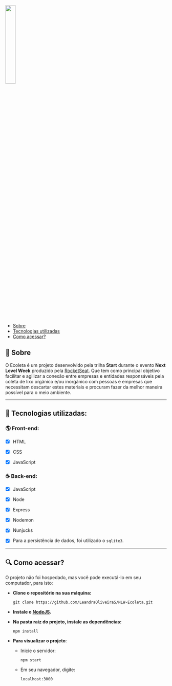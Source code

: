 <img src="https://raw.githubusercontent.com/LeandraOliveiraS/NLW-Ecoleta/a57c84b4b5d2f0c0a0025fc6014a371d8295c5e3/public/icones/logo.svg" width=25%>


- [Sobre](#Sobre)
- [Tecnologias utilizadas](#Tecnologias-utilizadas)
- [Como acessar?](#Como-acessar?)

<a id="Sobre"></a>
## :pencil: Sobre

O Ecoleta é um projeto desenvolvido pela trilha **Start** durante o evento **Next Level Week** produzido pela [RocketSeat](https://rocketseat.com.br/).
Que tem como principal objetivo facilitar e agilizar a conexão entre empresas e entidades responsáveis pela coleta de lixo orgânico e/ou inorgânico com pessoas e empresas que necessitam descartar estes materiais e procuram fazer da melhor maneira possível para o meio ambiente.

---

<a id="Tecnologias-utilizadas"></a>
## :rocket: Tecnologias utilizadas:


  ### :earth_americas: Front-end:

  - [X] HTML
  - [X] CSS
  - [X] JavaScript


  ### :coffee: Back-end:

  - [X] JavaScript
  - [X] Node
  - [X] Express
  - [X] Nodemon
  - [X] Nunjucks
  - [X] Para a persistência de dados, foi utilizado o `sqlite3`.


---
<a id="Como-acessar?"></a>
## :mag: Como acessar?

O projeto não foi hospedado, mas você pode executá-lo em seu computador, para isto:

- **Clone o repositório na sua máquina:**

  ```git clone https://github.com/LeandraOliveiraS/NLW-Ecoleta.git```

- **Instale o [NodeJS](https://nodejs.org/en/download/).**

- **Na pasta raiz do projeto, instale as dependências:**

  ```npm install```

- **Para visualizar o projeto**:
  -   Inicie o servidor:
  
      ```npm start```
  - Em seu navegador, digite:
  
    ```localhost:3000```
    
